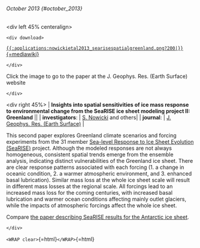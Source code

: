 ###### October 2013 {#october_2013}

\<div left 45% centeralign\>

```{=html}
<div download>
```
[`{{:applications:nowickietal2013_searisespatialgreenland.png?200|}}`{=mediawiki}](http://onlinelibrary.wiley.com/doi/10.1002/jgrf.20076/abstract)

```{=html}
</div>
```
Click the image to go to the paper at the J. Geophys. Res. (Earth
Surface) website

```{=html}
</div>
```
\<div right 45%\> \| **Insights into spatial sensitivities of ice mass
response to environmental change from the SeaRISE ice sheet modeling
project II: Greenland** \|\| \| **investigators**: \| [S.
Nowicki](http://neptune.gsfc.nasa.gov/csb/personnel/index.php?id=334)
and others\| \| **journal**: \| [J. Geophys. Res. (Earth
Surface)](http://onlinelibrary.wiley.com/journal/10.1002/(ISSN)2169-9011)
\|

This second paper explores Greenland climate scenarios and forcing
experiments from the 31 member [Sea-level Response to Ice Sheet
Evolution
(SeaRISE)](http://websrv.cs.umt.edu/isis/index.php/SeaRISE_Assessment)
project. Although the modeled responses are not always homogeneous,
consistent spatial trends emerge from the ensemble analysis, indicating
distinct vulnerabilities of the Greenland ice sheet. There are clear
response patterns associated with each forcing (1. a change in oceanic
condition, 2. a warmer atmospheric environment, and 3. enhanced basal
lubrication). Similar mass loss at the whole ice sheet scale will result
in different mass losses at the regional scale. All forcings lead to an
increased mass loss for the coming centuries, with increased basal
lubrication and warmer ocean conditions affecting mainly outlet
glaciers, while the impacts of atmospheric forcings affect the whole ice
sheet.

Compare [the paper describing SeaRISE results for the Antarctic ice
sheet](applications:201309).

```{=html}
</div>
```
`<WRAP clear>`{=html}`</WRAP>`{=html}
